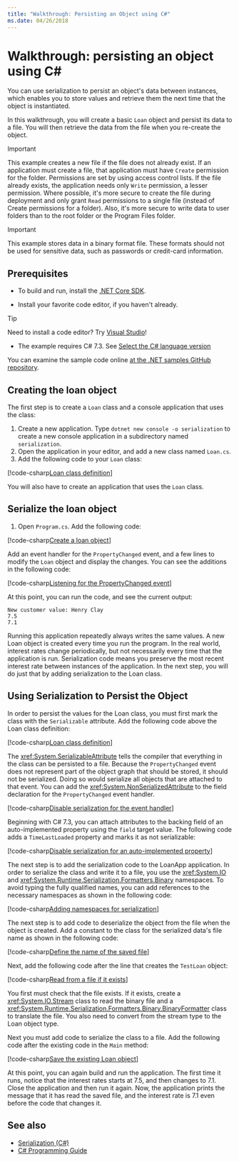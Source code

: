 ```yaml
---
title: "Walkthrough: Persisting an Object using C#"
ms.date: 04/26/2018
---
```

# Walkthrough: persisting an object using C\#

You can use serialization to persist an object's data between instances, which enables you to store values and retrieve them the next time that the object is instantiated.

In this walkthrough, you will create a basic `Loan` object and persist its data to a file. You will then retrieve the data from the file when you re-create the object.

> [!IMPORTANT]
> This example creates a new file if the file does not already exist. If an application must create a file, that application must have `Create` permission for the folder. Permissions are set by using access control lists. If the file already exists, the application needs only `Write` permission, a lesser permission. Where possible, it's more secure to create the file during deployment and only grant `Read` permissions to a single file (instead of Create permissions for a folder). Also, it's more secure to write data to user folders than to the root folder or the Program Files folder.

> [!IMPORTANT]
> This example stores data in a binary format file. These formats should not be used for sensitive data, such as passwords or credit-card information.

## Prerequisites

* To build and run, install the [.NET Core SDK](https://www.microsoft.com/net/core).

* Install your favorite code editor, if you haven't already.

> [!TIP]
> Need to install a code editor? Try [Visual Studio](https://visualstudio.com/downloads)!

* The example requires C# 7.3. See [Select the C# language version](../../../language-reference/configure-language-version.md) 

You can examine the sample code online [at the .NET samples GitHub repository](https://github.com/dotnet/samples/tree/master/csharp/serialization).

## Creating the loan object

The first step is to create a `Loan` class and a console application that uses the class:

1. Create a new application. Type `dotnet new console -o serialization` to
create a new console application in a subdirectory named `serialization`.
1. Open the application in your editor, and add a new class named `Loan.cs`.
1. Add the following code to your `Loan` class:

[!code-csharp[Loan class definition](../../../../../samples/csharp/serialization/Loan.cs#1)]

You will also have to create an application that uses the `Loan` class.

## Serialize the loan object

1. Open `Program.cs`. Add the following code:

[!code-csharp[Create a loan object](../../../../../samples/csharp/serialization/Program.cs#1)]

Add an event handler for the `PropertyChanged` event, and a few lines to modify the `Loan` object and display the changes. You can see the additions in the following code:

[!code-csharp[Listening for the PropertyChanged event](../../../../../samples/csharp/serialization/Program.cs#2)]

At this point, you can run the code, and see the current output:

```console
New customer value: Henry Clay
7.5
7.1
```

Running this application repeatedly always writes the same values. A new Loan object is created every time you run the program. In the real world, interest rates change periodically, but not necessarily every time that the application is run. Serialization code means you preserve the most recent interest rate between instances of the application. In the next step, you will do just that by adding serialization to the Loan class.

## Using Serialization to Persist the Object

In order to persist the values for the Loan class, you must first mark the class with the `Serializable` attribute. Add the following code above the Loan class definition:

[!code-csharp[Loan class definition](../../../../../samples/csharp/serialization/Loan.cs#2)]

The <xref:System.SerializableAttribute> tells the compiler that everything in the class can be persisted to a file. Because the `PropertyChanged` event does not represent part of the object graph that should be stored, it should not be serialized. Doing so would serialize all objects that are attached to that event. You can add the <xref:System.NonSerializedAttribute> to the field declaration for the `PropertyChanged` event handler.

[!code-csharp[Disable serialization for the event handler](../../../../../samples/csharp/serialization/Loan.cs#3)]

Beginning with C# 7.3, you can attach attributes to the backing field of an auto-implemented property using the `field` target value. The following code adds a `TimeLastLoaded` property and marks it as not serializable:

[!code-csharp[Disable serialization for an auto-implemented property](../../../../../samples/csharp/serialization/Loan.cs#4)]

The next step is to add the serialization code to the LoanApp application. In order to serialize the class and write it to a file, you use the <xref:System.IO> and <xref:System.Runtime.Serialization.Formatters.Binary> namespaces. To avoid typing the fully qualified names, you can add references to the necessary namespaces as shown in the following code:

[!code-csharp[Adding namespaces for serialization](../../../../../samples/csharp/serialization/Program.cs#3)]

The next step is to add code to deserialize the object from the file when the object is created. Add a constant to the class for the serialized data's file name as shown in the following code:

[!code-csharp[Define the name of the saved file](../../../../../samples/csharp/serialization/Program.cs#4)]

Next, add the following code after the line that creates the `TestLoan` object:

[!code-csharp[Read from a file if it exists](../../../../../samples/csharp/serialization/Program.cs#5)]

You first must check that the file exists. If it exists, create a <xref:System.IO.Stream> class to read the binary file and a <xref:System.Runtime.Serialization.Formatters.Binary.BinaryFormatter> class to translate the file. You also need to convert from the stream type to the Loan object type.

Next you must add code to serialize the class to a file. Add the following code after the existing code in the `Main` method:

[!code-csharp[Save the existing Loan object](../../../../../samples/csharp/serialization/Program.cs#6)]

At this point, you can again build and run the application. The first time it runs, notice that the interest rates starts at 7.5, and then changes to 7.1. Close the application and then run it again. Now, the application prints the message that it has read the saved file, and the interest rate is 7.1 even before the code that changes it.

## See also

- [Serialization (C#)](index.md)
- [C# Programming Guide](../..//index.md)
